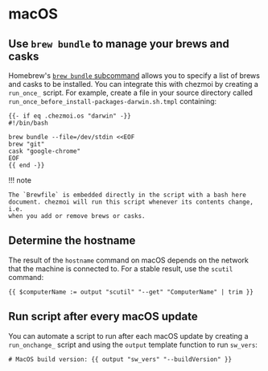# macOS

## Use `brew bundle` to manage your brews and casks

Homebrew's [`brew bundle` subcommand][bundle] allows you to specify a list of
brews and casks to be installed. You can integrate this with chezmoi by creating
a `run_once_` script. For example, create a file in your source directory called
`run_once_before_install-packages-darwin.sh.tmpl` containing:

```text
{{- if eq .chezmoi.os "darwin" -}}
#!/bin/bash

brew bundle --file=/dev/stdin <<EOF
brew "git"
cask "google-chrome"
EOF
{{ end -}}
```

!!! note

    The `Brewfile` is embedded directly in the script with a bash here
    document. chezmoi will run this script whenever its contents change, i.e.
    when you add or remove brews or casks.

## Determine the hostname

The result of the `hostname` command on macOS depends on the network that the
machine is connected to. For a stable result, use the `scutil` command:

```text
{{ $computerName := output "scutil" "--get" "ComputerName" | trim }}
```

## Run script after every macOS update

You can automate a script to run after each macOS update by creating
a `run_onchange_` script and using the `output` template function to run `sw_vers`:

```text
# MacOS build version: {{ output "sw_vers" "--buildVersion" }}
```

[bundle]: https://docs.brew.sh/Manpage#bundle-subcommand
